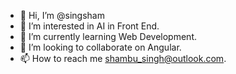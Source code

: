 - 👋 Hi, I’m @singsham
- 👀 I’m interested in AI in Front End.
- 🌱 I’m currently learning Web Development.
- 💞️ I’m looking to collaborate on Angular.
- 📫 How to reach me shambu_singh@outlook.com.

<!---
singsham/singsham is a ✨ special ✨ repository because its `README.md` (this file) appears on your GitHub profile.
You can click the Preview link to take a look at your changes.
--->
